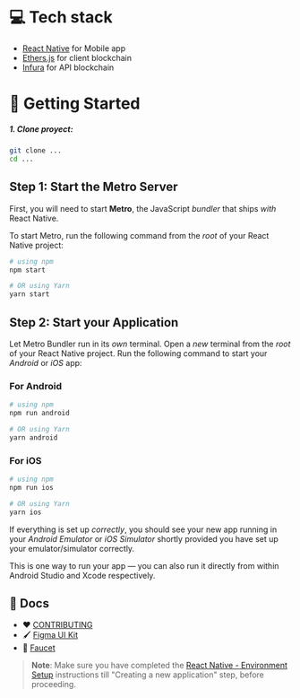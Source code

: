 # 💻 Tech stack

- [React Native](https://reactnative.dev/) for Mobile app
- [Ethers.js](https://ethers.org/) for client blockchain
- [Infura](https://infura.io/) for API blockchain

# 🚀 Getting Started

##### 1. Clone proyect:

```bash
git clone ...
cd ...
```

<!-- ##### 2. Create `.env.local` file:

```bash
INFURA_TOKEN_API = 'API KEY from Infura'
CRYPTO_SECRET_KEY = 'KEY random for encrypt/decrypt'
``` -->

## Step 1: Start the Metro Server

First, you will need to start **Metro**, the JavaScript _bundler_ that ships _with_ React Native.

To start Metro, run the following command from the _root_ of your React Native project:

```bash
# using npm
npm start

# OR using Yarn
yarn start
```

## Step 2: Start your Application

Let Metro Bundler run in its _own_ terminal. Open a _new_ terminal from the _root_ of your React Native project. Run the following command to start your _Android_ or _iOS_ app:

### For Android

```bash
# using npm
npm run android

# OR using Yarn
yarn android
```

### For iOS

```bash
# using npm
npm run ios

# OR using Yarn
yarn ios
```

If everything is set up _correctly_, you should see your new app running in your _Android Emulator_ or _iOS Simulator_ shortly provided you have set up your emulator/simulator correctly.

This is one way to run your app — you can also run it directly from within Android Studio and Xcode respectively.

## 📖 Docs

- ❤️ [CONTRIBUTING](https://github.com/jonallamas/simple-wallet/blob/master/CONTRIBUTING.md)
- 🖌 [Figma UI Kit](https://www.figma.com/file/1i0831yLWD4XJmjo9iEXvR/Simple-wallet?node-id=21%3A13)
- 💸 [Faucet](https://faucet.paradigm.xyz/)

> **Note**: Make sure you have completed the [React Native - Environment Setup](https://reactnative.dev/docs/environment-setup) instructions till "Creating a new application" step, before proceeding.
